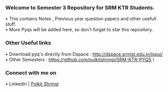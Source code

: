 
### Welcome to Semester 3 Repository for SRM KTR Students.
• This contains Notes , Previous year question papers and other usefull stuff.<br>
• More Pyqs will be added here, so don't forget to star this repository.
### Other Useful links 
• Download pyq's directly from Dspace : http://dspace.srmist.edu.in/jspui/ \
• Other Semesters : https://github.com/pulkitshringi/SRM-KTR-PYQS \
### Connect with me on
• Linkedin | [Pulkit Shringi](https://www.linkedin.com/in/pulkitshringi/)
